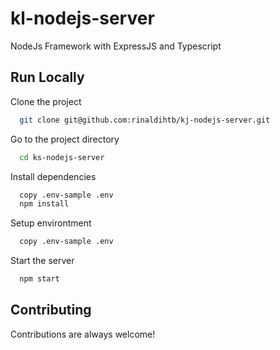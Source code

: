 # kl-nodejs-server

NodeJs Framework with ExpressJS and Typescript

## Run Locally

Clone the project

```bash
  git clone git@github.com:rinaldihtb/kj-nodejs-server.git
```

Go to the project directory

```bash
  cd ks-nodejs-server
```

Install dependencies

```bash
  copy .env-sample .env
  npm install
```
Setup environtment

```bash
  copy .env-sample .env
```

Start the server

```bash
  npm start
```


## Contributing

Contributions are always welcome!


